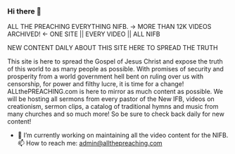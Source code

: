 ### Hi there 👋

ALL THE PREACHING
EVERYTHING NIFB.
→ MORE THAN 12K VIDEOS ARCHIVED! ←
ONE SITE || EVERY VIDEO || ALL NIFB

NEW CONTENT DAILY
ABOUT THIS SITE
HERE TO SPREAD THE TRUTH

This site is here to spread the Gospel of Jesus Christ and expose the truth of this world to as many people as possible. With promises of security and prosperity from a world government hell bent on ruling over us with censorship, for power and filthy lucre, it is time for a change! ALLthePREACHING.com is here to mirror as much content as possible. We will be hosting all sermons from every pastor of the New IFB, videos on creationism, sermon clips, a catalog of traditional hymns and music from many churches and so much more!
So be sure to check back daily for new content!

- 🔭 I’m currently working on maintaining all the video content for the NIFB.
📫 How to reach me: admin@allthepreaching.com
<!--
**allthepreaching/ALLthePREACHING** is a ✨ _special_ ✨ repository because its `README.md` (this file) appears on your GitHub profile.

Here are some ideas to get you started:

- 🔭 I’m currently working on ...
- 🌱 I’m currently learning ...
- 👯 I’m looking to collaborate on ...
- 🤔 I’m looking for help with ...
- 💬 Ask me about ...
- 📫 How to reach me: ...
- 😄 Pronouns: ...
- ⚡ Fun fact: ...
  -->
